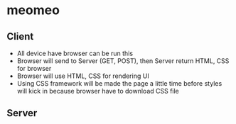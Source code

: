 # meomeo
## Client
- All device have browser can be run this
- Browser will send to Server (GET, POST), then Server return HTML, CSS for browser
- Browser will use HTML, CSS for rendering UI  
- Using CSS framework will be made the page a little time before styles will kick in because browser have to download CSS file
## Server
